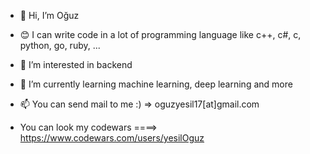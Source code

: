 - 👋 Hi, I’m Oğuz
- 😊 I can write code in a lot of programming language like c++, c#, c, python, go, ruby, ...
- 👀 I’m interested in backend
- 🌱 I’m currently learning machine learning, deep learning and more
- 📫 You can send mail to me :) => oguzyesil17[at]gmail.com

- You can look my codewars ====>  https://www.codewars.com/users/yesilOguz

<!---
yesilOguz/yesilOguz is a ✨ special ✨ repository because its `README.md` (this file) appears on your GitHub profile.
You can click the Preview link to take a look at your changes.
--->

